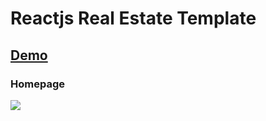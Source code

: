 # Reactjs Real Estate Template
## [Demo](https://realestate.musabalki.com/)

### Homepage
<img src="https://github.com/musabalki/reactjs-real-estate-template/blob/master/home.png" />
